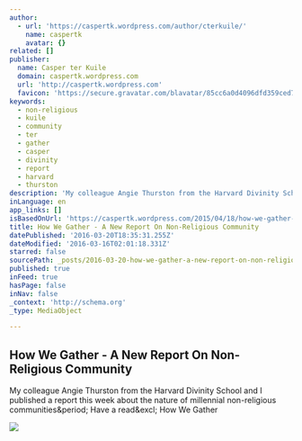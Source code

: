 ```yaml
---
author:
  - url: 'https://caspertk.wordpress.com/author/cterkuile/'
    name: caspertk
    avatar: {}
related: []
publisher:
  name: Casper ter Kuile
  domain: caspertk.wordpress.com
  url: 'http://caspertk.wordpress.com'
  favicon: 'https://secure.gravatar.com/blavatar/85cc6a0d4096dfd359ced793bc40c1e1?s=16'
keywords:
  - non-religious
  - kuile
  - community
  - ter
  - gather
  - casper
  - divinity
  - report
  - harvard
  - thurston
description: 'My colleague Angie Thurston from the Harvard Divinity School and I published a report this week about the nature of millennial non-religious communities. Have a read! How We Gather'
inLanguage: en
app_links: []
isBasedOnUrl: 'https://caspertk.wordpress.com/2015/04/18/how-we-gather-a-new-report-on-non-religious-community/'
title: How We Gather - A New Report On Non-Religious Community
datePublished: '2016-03-20T18:35:31.255Z'
dateModified: '2016-03-16T02:01:18.331Z'
starred: false
sourcePath: _posts/2016-03-20-how-we-gather-a-new-report-on-non-religious-community.md
published: true
inFeed: true
hasPage: false
inNav: false
_context: 'http://schema.org'
_type: MediaObject

---
```

<article style=""><h1>How We Gather - A New Report On Non-Religious Community</h1><p>My colleague Angie Thurston from the Harvard Divinity School and I published a report this week about the nature of millennial non-religious communities&amp;period; Have a read&amp;excl; How We Gather</p><img src="https://i0.wp.com/caspertk.files.wordpress.com/2015/04/screen-shot-2015-04-18-at-18-44-57.png?fit=440%2C330&amp;ssl=1" /></article>
